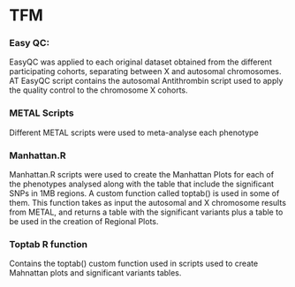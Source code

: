 # TFM

### Easy QC:

EasyQC was applied to each original dataset obtained from the different participating cohorts, separating between X and autosomal chromosomes. AT EasyQC script contains the autosomal Antithrombin script used to apply the quality control to the chromosome X cohorts.  

### METAL Scripts

Different METAL scripts were used to meta-analyse each phenotype 


### Manhattan.R

Manhattan.R scripts were used to create the Manhattan Plots for each of the phenotypes analysed along with the table that include the significant SNPs in 1MB regions. A custom function called toptab() is used in some of them. This function takes as input the autosomal and X chromosome results from METAL, and returns a table with the significant variants plus a table to be used in the creation of Regional Plots. 


### Toptab R function

Contains the toptab() custom function used in scripts used to create Mahnattan plots and significant variants tables.
